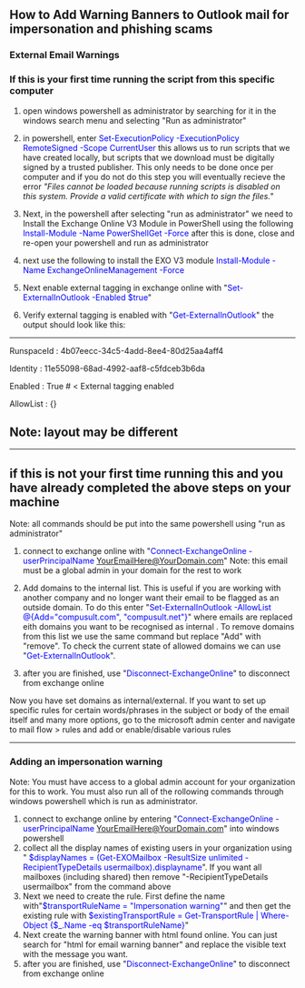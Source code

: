 ## How to Add Warning Banners to Outlook mail for impersonation and phishing scams

### External Email Warnings
### If this is your first time running the script from this specific computer
1. open windows powershell as administrator by searching for it in the windows search menu and selecting "Run as administrator"

2. in powershell, enter <span style="color:blue"> Set-ExecutionPolicy -ExecutionPolicy RemoteSigned -Scope CurrentUser </span>this allows us to run scripts that we have created locally, but scripts that we download must be digitally signed by a trusted publisher. This only needs to be done once per computer and if you do not do this step you will eventually recieve the error *"Files cannot be loaded because running scripts is disabled on this system. Provide a valid certificate with which to sign the files."*
3. Next, in the powershell after selecting "run as administrator" we need to Install the Exchange Online V3 Module in PowerShell using the following <span style="color:blue">Install-Module -Name PowerShellGet -Force</span> after this is done, close and re-open your powershell and run as administrator
4. next use the following to install the EXO V3 module <span style="color:blue">Install-Module -Name ExchangeOnlineManagement -Force</span>
5. Next enable external tagging in exchange online with "<span style="color:blue">Set-ExternalInOutlook -Enabled $true</span>"
5. Verify external tagging is enabled with "<span style="color:blue">Get-ExternalInOutlook</span>" the output should look like this:
---
RunspaceId : 4b07eecc-34c5-4add-8ee4-80d25aa4aff4

Identity   : 11e55098-68ad-4992-aaf8-c5fdceb3b6da

Enabled    : True   # < External tagging enabled

AllowList  : {}


Note: layout may be different 
---
---
## if this is not your first time running this and you have already completed the above steps on your machine
Note: all commands should be put into the same  powershell using "run as administrator"
1. connect to exchange online with "<span style="color:blue">Connect-ExchangeOnline -userPrincipalName YourEmailHere@YourDomain.com</span>" Note: this email must be a global admin in your domain for the rest to work


4. Add domains to the internal list. This is useful if you are working with another company and no longer want their email to be flagged as an outside domain. To do this enter "<span style="color:blue">Set-ExternalInOutlook -AllowList  @{Add="compusult.com", "compusult.net"}</span>" where emails are replaced eith domains you want to be recognised as internal . To remove domains from this list we use the same command but replace "Add" with "remove". To check the current state of allowed domains we can use "<span style="color:blue">Get-ExternalInOutlook</span>". 
5. after you are finished, use "<span style="color:blue">Disconnect-ExchangeOnline</span>" to disconnect from exchange online

Now you have set domains as internal/external. If you want to set up specific rules for certain words/phrases in the subject or body of the email itself and many more options, go to the microsoft admin center and navigate to mail flow > rules and add or enable/disable various rules 

---
### Adding an impersonation warning

Note: You must have access to a global admin account for your organization for this to work. You must also run all of the rollowing commands through windows powershell which is run as administrator.

1. connect to exchange online by entering "<span style="color:blue">Connect-ExchangeOnline -userPrincipalName YourEmailHere@YourDomain.com</span>" into windows powershell
2. collect all the display names of existing users in your organization using "<span style="color:blue">
$displayNames = (Get-EXOMailbox -ResultSize unlimited  -RecipientTypeDetails usermailbox).displayname</span>". If you want all mailboxes (including shared) then remove "-RecipientTypeDetails usermailbox" from the command above
3. Next we need to create the rule. First define the name with"<span style="color:blue">$transportRuleName = "Impersonation warning"</span>" and then get the existing rule with <span style="color:blue">
$existingTransportRule =  Get-TransportRule | Where-Object {$_.Name -eq $transportRuleName}</span>"
4. Next create the warning banner with html found online. You can just search for "html for email warning banner" and replace the visible text with the message you want.
5. after you are finished, use "<span style="color:blue">Disconnect-ExchangeOnline</span>" to disconnect from exchange online
